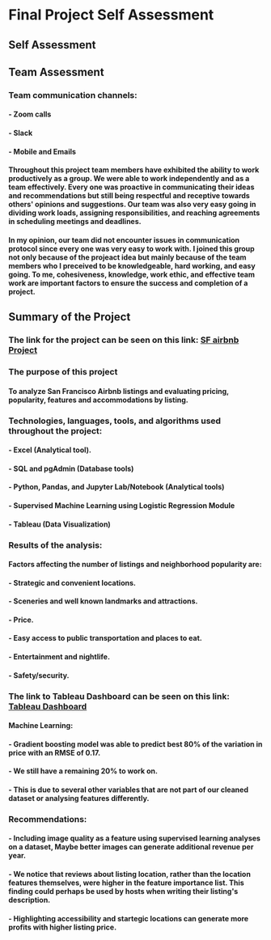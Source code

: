 # **Final Project Self Assessment**

## **Self Assessment**






## **Team Assessment**

### Team communication channels:
#### - Zoom calls
#### - Slack
#### - Mobile and Emails

#### Throughout this project team members have exhibited the ability to work productively as a group.  We were able to work independently and as a team effectively.  Every one was proactive in communicating their ideas and recommendations but still being respectful and receptive towards others' opinions and suggestions.  Our team was also very easy going in dividing work loads, assigning responsibilities, and reaching agreements in scheduling meetings and deadlines.

#### In my opinion, our team did not encounter issues in communication protocol since every one was very easy to work with.  I joined this group not only because of the projeact idea but mainly because of the team members who I preceived to be knowledgeable, hard working, and easy going.  To me, cohesiveness, knowledge, work ethic, and effective team work are important factors to ensure the success and completion of a project.

## **Summary of the Project**

### The link for the project can be seen on this link: [SF airbnb Project](https://github.com/nrp1284/sf_abnb_listings)

### **The purpose of this project** 
#### To analyze San Francisco Airbnb listings and evaluating pricing, popularity, features and accommodations by listing.

### **Technologies, languages, tools, and algorithms used throughout the project:**

#### - Excel (Analytical tool).
#### - SQL and pgAdmin (Database tools)
#### - Python, Pandas, and Jupyter Lab/Notebook (Analytical tools)
#### - Supervised Machine Learning using Logistic Regression Module
#### - Tableau (Data Visualization)

### **Results of the analysis:**

#### Factors affecting the number of listings and neighborhood popularity are:
####     - Strategic and convenient locations.
####     - Sceneries and well known landmarks and attractions.
####     - Price.
####     - Easy access to public transportation and places to eat.
####     - Entertainment and nightlife.
####     - Safety/security.

### The link to Tableau Dashboard can be seen on this link: [Tableau Dashboard](https://public.tableau.com/app/profile/david.nathanael/viz/SFAirBNBProject/SFairbnbStory?publish=yes)

#### Machine Learning:
####     - Gradient boosting model was able to predict best 80% of the variation in price with an RMSE of 0.17.
####     - We still have a remaining 20% to work on.
####     - This is due to several other variables that are not part of our cleaned dataset or analysing features differently.

### **Recommendations:**

#### - Including image quality as a feature using supervised learning analyses on a dataset, Maybe better images can generate additional revenue per year.

#### - We notice that reviews about listing location, rather than the location features themselves, were higher in the feature importance list. This finding could perhaps be used by hosts when writing their listing's description.

#### - Highlighting accessibility and startegic locations can generate more profits with higher listing price.


